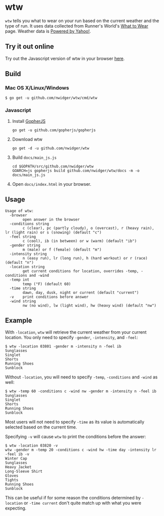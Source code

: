 wtw
===

`wtw` tells you what to wear on your run based on the current weather
and the type of run.  It uses data collected from Runner's
World's [What to Wear](http://www.runnersworld.com/what-to-wear) page.
Weather data is [Powered by Yahoo!](https://www.yahoo.com/?ilc=401).

## Try it out online

Try out the Javascript version of wtw in your
browser [here](https://nwidger.github.io/wtw).

## Build

### Mac OS X/Linux/Windows

```
$ go get -u github.com/nwidger/wtw/cmd/wtw
```

### Javascript

1. Install [GopherJS](https://github.com/gopherjs/gopherjs)

   ```
   go get -u github.com/gopherjs/gopherjs
   ```

2. Download wtw

   ```
   go get -d -u github.com/nwidger/wtw
   ```

3. Build `docs/main_js.js`

   ```
   cd $GOPATH/src/github.com/nwidger/wtw
   GOARCH=js gopherjs build github.com/nwidger/wtw/docs -m -o docs/main_js.js
   ```

4. Open `docs/index.html` in your browser.

## Usage

```
Usage of wtw:
  -browser
    	open answer in the browser
  -conditions string
    	c (clear), pc (partly cloudy), o (overcast), r (heavy rain), lr (light rain) or s (snowing) (default "c")
  -feel string
    	c (cool), ib (in between) or w (warm) (default "ib")
  -gender string
    	m (male) or f (female) (default "m")
  -intensity string
    	n (easy run), lr (long run), h (hard workout) or r (race) (default "n")
  -location string
    	get current conditions for location, overrides -temp, -conditions and -wind
  -temp int
    	temp (°F) (default 60)
  -time string
    	dawn, day, dusk, night or current (default "current")
  -v	print conditions before answer
  -wind string
    	nw (no wind), lw (light wind), hw (heavy wind) (default "nw")
```

## Example

With `-location`, `wtw` will retrieve the current weather from your
current location.  You only need to specify `-gender`, `-intensity`,
and `-feel`:

```
$ wtw -location 03801 -gender m -intensity n -feel ib
Sunglasses
Singlet
Shorts
Running Shoes
Sunblock
```

Without `-location`, you will need to specify `-temp`, `-conditions`
and `-wind` as well:

```
$ wtw -temp 60 -conditions c -wind nw -gender m -intensity n -feel ib
Sunglasses
Singlet
Shorts
Running Shoes
Sunblock
```

Most users will not need to specify `-time` as its value is
automatically selected based on the current time.

Specifying `-v` will cause `wtw` to print the conditions before the
answer:

```
$ wtw -location 03820 -v
wtw -gender m -temp 20 -conditions c -wind hw -time day -intensity lr -feel ib -v
Winter Cap
Sunglasses
Heavy Jacket
Long-Sleeve Shirt
Gloves
Tights
Running Shoes
Sunblock
```

This can be useful if for some reason the conditions determined by
`-location` or `-time current` don't quite match up with what you were
expecting.
